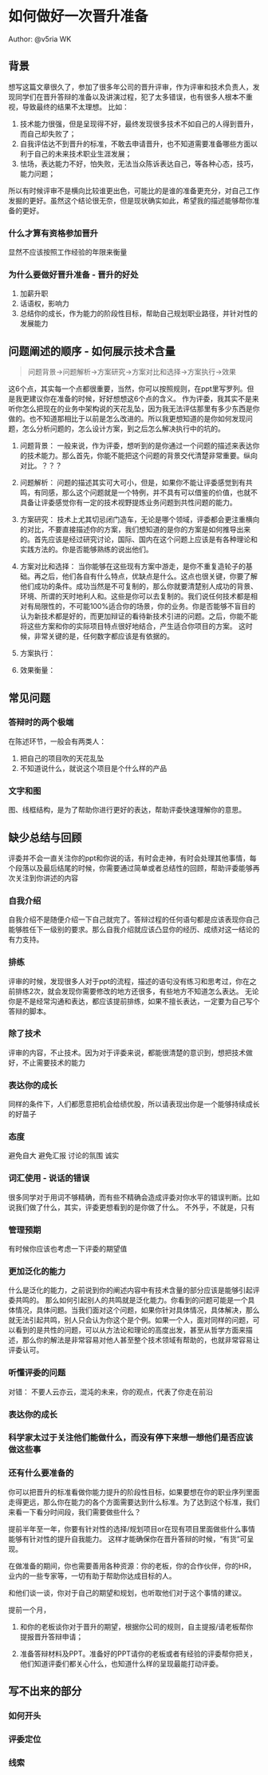 # 如何做好一次晋升准备

Author: @v5ria WK
## 背景
想写这篇文章很久了，参加了很多年公司的晋升评审，作为评审和技术负责人，发现同学们在晋升答辩的准备以及讲演过程，犯了太多错误，也有很多人根本不重视，导致最终的结果不太理想。
比如：

1. 技术能力很强，但是呈现得不好，最终发现很多技术不如自己的人得到晋升，而自己却失败了；
2. 自我评估达不到晋升的标准，不敢去申请晋升，也不知道需要准备哪些方面以利于自己的未来技术职业生涯发展；
3. 怯场，表达能力不好，怕失败，无法当众陈诉表达自己，等各种心态，技巧，能力问题；

所以有时候评审不是横向比较谁更出色，可能比的是谁的准备更充分，对自己工作发掘的更好。虽然这个结论很无奈，但是现状确实如此，希望我的描述能够帮你准备的更好。

### 什么才算有资格参加晋升
显然不应该按照工作经验的年限来衡量

### 为什么要做好晋升准备 - 晋升的好处

1. 加薪升职
2. 话语权，影响力
3. 总结你的成长，作为能力的阶段性目标，帮助自己规划职业路径，并针对性的发展能力


## 问题阐述的顺序 - 如何展示技术含量
> 问题背景->问题解析->方案研究->方案对比和选择->方案执行->效果

这6个点，其实每一个点都很重要，当然，你可以按照规则，在ppt里写罗列。但是我更建议你在准备的时候，好好想想这6个点的含义。
作为评委，我其实不是来听你怎么把现在的业务中架构说的天花乱坠，因为我无法评估那里有多少东西是你做的。也不知道那相比于以前是怎么改进的。所以我更想知道的是你如何发现问题，怎么分析问题的，怎么设计方案，到之后怎么解决执行中的坑的。

1. 问题背景：
一般来说，作为评委，想听到的是你通过一个问题的描述来表达你的技术能力。那么首先，你能不能把这个问题的背景交代清楚非常重要。纵向对比。？？？
2. 问题解析： 
问题的描述其实可大可小，但是，如果你不能让评委感觉到有共鸣，有同感，那么这个问题就是一个特例，并不具有可以借鉴的价值，也就不具备让评委感觉你有一定的技术视野提炼业务问题到共性问题的能力。
3. 方案研究：
技术上尤其切忌闭门造车，无论是哪个领域，评委都会更注重横向的对比，不要直接描述你的方案，我们想知道的是你的方案是如何推导出来的。首先应该是经过研究讨论，国际、国内在这个问题上应该是有各种理论和实践方法的。你是否能够熟练的说出他们。
4. 方案对比和选择：
当你能够在这些现有方案中游走，是你不重复造轮子的基础。再之后，他们各自有什么特点，优缺点是什么。这点也很关键，你要了解他们成功的条件。成功当然是不可复制的，那么你就要清楚别人成功的背景、环境、所谓的天时地利人和。这些是你可以去复制的。我们说任何技术都是相对有局限性的，不可能100%适合你的场景，你的业务。你是否能够不盲目的认为新技术都是好的，而更加辩证的看待新技术引进的问题。之后，你能不能将这些方案和你的实际项目特点很好地结合，产生适合你项目的方案。
这时候，非常关键的是，任何数字都应该是有依据的。
5. 方案执行：

6. 效果衡量：

## 常见问题
### 答辩时的两个极端 
在陈述环节，一般会有两类人：

1. 把自己的项目吹的天花乱坠
2. 不知道说什么，就说这个项目是个什么样的产品

### 文字和图
图、线框结构，是为了帮助你进行更好的表达，帮助评委快速理解你的意思。

## 缺少总结与回顾
评委并不会一直关注你的ppt和你说的话，有时会走神，有时会处理其他事情，每个段落以及最后结尾的时候，你需要通过简单或者总结性的回顾，帮助评委能够再次关注到你讲述的内容


### 自我介绍
自我介绍不是随便介绍一下自己就完了。答辩过程的任何语句都是应该表现你自己能够胜任下一级别的要求。那么自我介绍就应该凸显你的经历、成绩对这一结论的有力支持。
### 排练
评审的时候，发现很多人对于ppt的流程，描述的语句没有练习和思考过，你在之前排练2次，就会发现你需要修改的地方还很多，有些地方不知道怎么表达。
无论你是不是经常沟通和表达，都应该提前排练，如果不擅长表达，一定要为自己写个答辩的脚本。
### 除了技术
评审的内容，不止技术。因为对于评委来说，都能很清楚的意识到，想把技术做好，不止需要技术的能力

### 表达你的成长
同样的条件下，人们都愿意把机会给绩优股，所以请表现出你是一个能够持续成长的好苗子

### 态度
避免自大
避免汇报
讨论的氛围
诚实

### 词汇使用 - 说话的错误
很多同学对于用词不够精确，而有些不精确会造成评委对你水平的错误判断。比如说我们做了什么，其实，评委更想看到的是你做了什么。
不外乎，不就是，只有

### 管理预期
有时候你应该也考虑一下评委的期望值

### 更加泛化的能力
什么是泛化的能力，之前说到你的阐述内容中有技术含量的部分应该是能够引起评委共鸣的。
那么如何引起别人的共鸣就是泛化能力。你看到的问题可能是一个具体情况，具体问题。当我们面对这个问题，如果你针对具体情况，具体解决，那么就无法引起共鸣，别人只会认为你这个是个例。如果一个人，面对同样的问题，可以看到的是共性的问题，可以从方法论和理论的高度出发，甚至从哲学方面来描述，那么你的解法是非常容易对他人甚至整个技术领域有帮助的，也就非常容易让评委认可。

### 听懂评委的问题
对错：
不要人云亦云，混沌的未来，你的观点，代表了你走在前沿
### 表达你的成长
### 科学家太过于关注他们能做什么，而没有停下来想一想他们是否应该做这些事
### 还有什么要准备的
你可以把晋升的标准看做你能力提升的阶段性目标，如果要想在你的职业序列里面走得更远，那么你在能力的各个方面需要达到什么标准。为了达到这个标准，我们来看一下看分时间段，我们需要做些什么？

提前半年至一年，你要有针对性的选择/规划项目or在现有项目里面做些什么事情能够有针对性的提升自我能力。
这样才能确保你在晋升答辩的时候，“有货”可呈现。

在做准备的期间，你也需要善用各种资源：你的老板，你的合作伙伴，你的HR，业内的一些专家等，一切有助于帮助你达成目标的人。

和他们谈一谈，你对于自己的期望和规划，也听取他们对于这个事情的建议。

提前一个月，

1. 和你的老板谈你对于晋升的期望，根据你公司的规则，自主提报/请老板帮你提报晋升答辩申请；

2. 准备答辩材料及PPT。准备好的PPT请你的老板或者有经验的评委帮你把关，他们知道评委们都关心什么，也知道什么样的呈现最能打动评委。

## 写不出来的部分
### 如何开头
### 评委定位
### 线索




